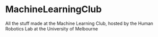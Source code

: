 # MachineLearningClub
All the stuff made at the Machine Learning Club, hosted by the Human Robotics Lab at the University of Melbourne
